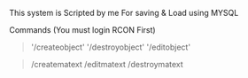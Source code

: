 This system is Scripted by me
For saving & Load using MYSQL

Commands (You must login RCON First)
> '/createobject'
> '/destroyobject'
> '/editobject'

> /creatematext
> /editmatext
> /destroymatext
